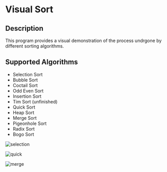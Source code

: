 # Visual Sort

## Description
This program provides a visual demonstration of the process undrgone by different sorting algorithms.

## Supported Algorithms

* Selection Sort
* Bubble Sort
* Coctail Sort
* Odd Even Sort
* Insertion Sort
* Tim Sort (unfinished)
* Quick Sort
* Heap Sort
* Merge Sort
* Pigeonhole Sort
* Radix Sort
* Bogo Sort

![selection](https://user-images.githubusercontent.com/36581610/50039444-c1076c80-0000-11e9-8d39-0bbdafa8c048.gif)

![quick](https://user-images.githubusercontent.com/36581610/50039446-c6fd4d80-0000-11e9-9ff7-1dff0a75cf46.gif)

![merge](https://user-images.githubusercontent.com/36581610/50039448-cd8bc500-0000-11e9-913c-34883d2462e0.gif)
